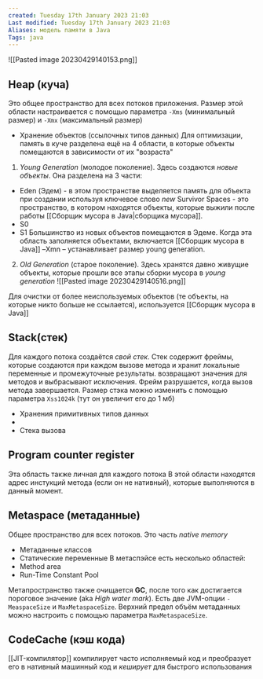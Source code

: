 ```yaml
---
created: Tuesday 17th January 2023 21:03
Last modified: Tuesday 17th January 2023 21:03
Aliases: модель памяти в Java
Tags: java
---
```


![[Pasted image 20230429140153.png]]



## **Heap (куча)**
Это общее пространство для всех потоков приложения. Размер этой области настраивается с помощью параметра `-Xms` (минимальный размер) и `-Xmx` (максимальный размер)
- Хранение объектов (ссылочных типов данных)
Для оптимизации, память в куче разделена ещё на 4 области, в которые объекты помещаются в зависимости от их "возраста"
1. *Young Generation* (молодое поколение). Здесь создаются *новые объекты*. 
Она разделена на 3 части:
- Eden (Эдем) - в этом пространстве выделяется память для объекта при создании используя ключевое слово *new*
Survivor Spaces - это пространство, в котором находятся объекты, которые выжили после работы [[Сборщик мусора в Java|сборщика мусора]].  
- S0
- S1
Большинство из новых объектов помещаются в Эдеме. Когда эта область заполняется объектами, включается [[Сборщик мусора в Java]]
–Xmn – устанавливает размер young generation.


2. *Old Generation* (старое поколение). Здесь хранятся давно живущие объекты, которые прошли все этапы сборки мусора в *young generation*
![[Pasted image 20230429140516.png]]

Для очистки от более неиспользуемых объектов (те объекты, на которые никто больше не ссылается), используется [[Сборщик мусора в Java]] 

## Stack(стек)
Для каждого потока создаётся *свой стек*.  Стек содержит фреймы, которые создаются при каждом вызове метода и хранит локальные переменные и промежуточные результаты. возвращают значения для методов и выбрасывают исключения. Фрейм разрушается, когда вызов метода завершается. Размер стэка можно изменить с помощью параметра `Xss1024k` (тут он увеличит его до 1 мб)

- Хранения примитивных типов данных
- 
- Стека вызова

## Program counter register
Эта область также личная для каждого потока
В этой области находятся адрес инстукций метода (если он не нативный), которые выполняются в данный момент.


## Metaspace (метаданные)
Общее пространство для всех потоков. Это часть *native memory*
- Метаданные классов
- Статические переменные
В метаспэйсе есть несколько областей:
- Method area
- Run-Time Constant Pool

Метапространство также очищается **GC**, после того как достигается пороговое значение (aka *High water mark*). Есть две JVM-опции `-MeaspaceSize` и `MaxMetaspaceSize`.
Верхний предел объём метаданных можно настроить с помощью параметра `MaxMetaspaceSize`.

## CodeCache (кэш кода)
[[JIT-компилятор]] компилирует часто исполняемый код и преобразует его в нативный машинный код и *кеширует* для быстрого использования